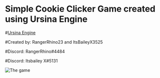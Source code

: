 # Simple Cookie Clicker Game created using Ursina Engine

#[Ursina Engine](https://www.ursinaengine.org/)


#Created by: RangerRhino23 and ItsBaileyX3525

#Discord: RangerRhino#4484

#Discord: Itsbailey X#5131


![The game](https://i.imgur.com/BskdFHa.png)
